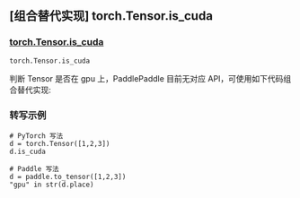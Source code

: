 ## [组合替代实现] torch.Tensor.is_cuda

### [torch.Tensor.is_cuda](https://pytorch.org/docs/stable/generated/torch.Tensor.is_cuda.html?highlight=is_cuda#torch.Tensor.is_cuda)

```
torch.Tensor.is_cuda
```

判断 Tensor 是否在 gpu 上，PaddlePaddle 目前无对应 API，可使用如下代码组合替代实现:

### 转写示例

```
# PyTorch 写法
d = torch.Tensor([1,2,3])
d.is_cuda

# Paddle 写法
d = paddle.to_tensor([1,2,3])
"gpu" in str(d.place)
```

